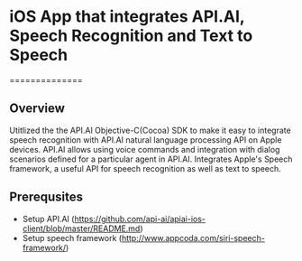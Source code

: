 # iOS App that integrates API.AI, Speech Recognition and Text to Speech

==============

## <a name="overview"></a>Overview
Utitlized the the API.AI Objective-C(Cocoa) SDK to make it easy to integrate speech recognition with API.AI natural language processing API on Apple devices. API.AI allows using voice commands and integration with dialog scenarios defined for a particular agent in API.AI.
Integrates Apple's Speech framework, a useful API for speech recognition as well as text to speech. 


## <a name="prerequisites"></a>Prerequsites
* Setup API.AI (https://github.com/api-ai/apiai-ios-client/blob/master/README.md)
* Setup speech framework (http://www.appcoda.com/siri-speech-framework/)



